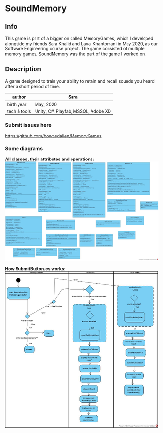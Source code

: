 # SoundMemory

## Info
This game is part of a bigger on called MemoryGames, which I developed alongside my friends Sara Khalid and Layal Khantomani in May 2020, as our Software Engineering course project. The game consisted of multiple memory games. SoundMemory was the part of the game I worked on.

## Description
A game designed to train your ability to retain and recall sounds you heard after a short period of time.

| author | Sara |
|---|---|
| birth year | May, 2020 |
| tech & tools | Unity, C#, Playfab, MSSQL, Adobe XD |


### Submit issues here
https://github.com/bowtiedalien/MemoryGames


### Some diagrams
**All classes, their attributes and operations:**
<img src="ClassDiagram1.jpg">

**How SubmitButton.cs works:**
<img src="Activity Diagram1.jpg">